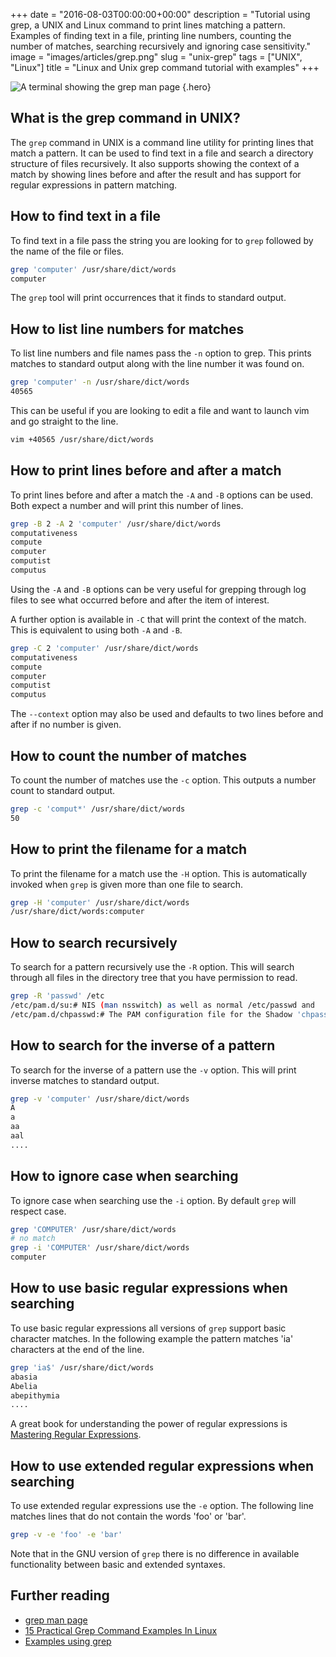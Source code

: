 +++
date = "2016-08-03T00:00:00+00:00"
description = "Tutorial using grep, a UNIX and Linux command to print lines matching a pattern. Examples of finding text in a file, printing line numbers, counting the number of matches, searching recursively and ignoring case sensitivity."
image = "images/articles/grep.png"
slug = "unix-grep"
tags = ["UNIX", "Linux"]
title = "Linux and Unix grep command tutorial with examples"
+++

<!-- prettier-ignore -->
![A terminal showing the grep man page][2]
{.hero}

## What is the grep command in UNIX?

The `grep` command in UNIX is a command line utility for printing lines that
match a pattern. It can be used to find text in a file and search a directory
structure of files recursively. It also supports showing the context of a match
by showing lines before and after the result and has support for regular
expressions in pattern matching.

## How to find text in a file

To find text in a file pass the string you are looking for to `grep` followed by
the name of the file or files.

```sh
grep 'computer' /usr/share/dict/words
computer
```

The `grep` tool will print occurrences that it finds to standard output.

## How to list line numbers for matches

To list line numbers and file names pass the `-n` option to grep. This prints
matches to standard output along with the line number it was found on.

```sh
grep 'computer' -n /usr/share/dict/words
40565
```

This can be useful if you are looking to edit a file and want to launch vim and
go straight to the line.

```sh
vim +40565 /usr/share/dict/words
```

## How to print lines before and after a match

To print lines before and after a match the `-A` and `-B` options can be used.
Both expect a number and will print this number of lines.

```sh
grep -B 2 -A 2 'computer' /usr/share/dict/words
computativeness
compute
computer
computist
computus
```

Using the `-A` and `-B` options can be very useful for grepping through log
files to see what occurred before and after the item of interest.

A further option is available in `-C` that will print the context of the match.
This is equivalent to using both `-A` and `-B`.

```sh
grep -C 2 'computer' /usr/share/dict/words
computativeness
compute
computer
computist
computus
```

The `--context` option may also be used and defaults to two lines before and
after if no number is given.

## How to count the number of matches

To count the number of matches use the `-c` option. This outputs a number count
to standard output.

```sh
grep -c 'comput*' /usr/share/dict/words
50
```

## How to print the filename for a match

To print the filename for a match use the `-H` option. This is automatically
invoked when `grep` is given more than one file to search.

```sh
grep -H 'computer' /usr/share/dict/words
/usr/share/dict/words:computer
```

## How to search recursively

To search for a pattern recursively use the `-R` option. This will search
through all files in the directory tree that you have permission to read.

```sh
grep -R 'passwd' /etc
/etc/pam.d/su:# NIS (man nsswitch) as well as normal /etc/passwd and
/etc/pam.d/chpasswd:# The PAM configuration file for the Shadow 'chpasswd' service
```

## How to search for the inverse of a pattern

To search for the inverse of a pattern use the `-v` option. This will print
inverse matches to standard output.

```sh
grep -v 'computer' /usr/share/dict/words
A
a
aa
aal
....
```

## How to ignore case when searching

To ignore case when searching use the `-i` option. By default `grep` will
respect case.

```sh
grep 'COMPUTER' /usr/share/dict/words
# no match
grep -i 'COMPUTER' /usr/share/dict/words
computer
```

## How to use basic regular expressions when searching

To use basic regular expressions all versions of `grep` support basic character
matches. In the following example the pattern matches 'ia' characters at the end
of the line.

```sh
grep 'ia$' /usr/share/dict/words
abasia
Abelia
abepithymia
....
```

A great book for understanding the power of regular expressions is [Mastering
Regular Expressions][3].

## How to use extended regular expressions when searching

To use extended regular expressions use the `-e` option. The following line
matches lines that do not contain the words 'foo' or 'bar'.

```sh
grep -v -e 'foo' -e 'bar'
```

Note that in the GNU version of `grep` there is no difference in available
functionality between basic and extended syntaxes.

## Further reading

- [grep man page][1]
- [15 Practical Grep Command Examples In Linux][4]
- [Examples using grep][5]

[1]: http://linux.die.net/man/1/grep
[2]: /images/articles/grep.png
[3]: http://shop.oreilly.com/product/9780596528126.do
[4]: http://www.thegeekstuff.com/2009/03/15-practical-unix-grep-command-examples
[5]: http://tldp.org/LDP/Bash-Beginners-Guide/html/sect_04_02.html
